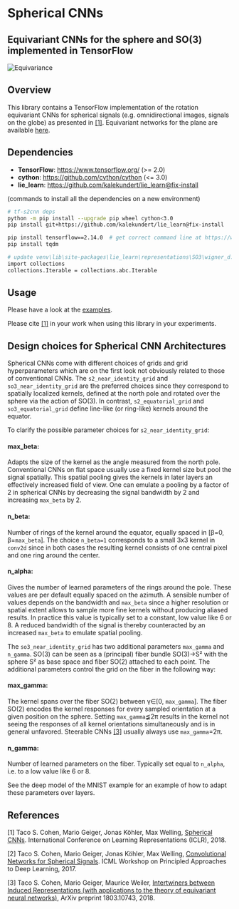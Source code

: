 # Spherical CNNs
## Equivariant CNNs for the sphere and SO(3) implemented in TensorFlow

![Equivariance](https://github.com/GRG-Projects/SCNN/master/examples/equivariance_plot/fig.jpeg)

## Overview
This library contains a TensorFlow implementation of the rotation equivariant CNNs for spherical signals (e.g. omnidirectional images, signals on the globe) as presented in [[1]](https://arxiv.org/abs/1801.10130). Equivariant networks for the plane are available [here](https://github.com/tscohen/GrouPy).

## Dependencies

* __TensorFlow__: https://www.tensorflow.org/ (>= 2.0)
* __cython__: https://github.com/cython/cython (<= 3.0)
* __lie_learn__: https://github.com/kalekundert/lie_learn@fix-install

(commands to install all the dependencies on a new environment)
```bash
# tf-s2cnn deps
python -m pip install --upgrade pip wheel cython<3.0
pip install git+https://github.com/kalekundert/lie_learn@fix-install

pip install tensorflow==2.14.0  # get correct command line at https://www.tensorflow.org/
pip install tqdm

# update venv\lib\site-packages\lie_learn\representations\SO3\wigner_d.py
import collections
collections.Iterable = collections.abc.Iterable

```
<!---
# shrec17 example dep
conda install -c anaconda scipy  
conda install -c conda-forge rtree shapely  
conda install -c conda-forge pyembree  
pip install "trimesh[easy]"
-->

## Usage
Please have a look at the [examples](examples).

Please cite [[1]](https://arxiv.org/abs/1801.10130) in your work when using this library in your experiments.


## Design choices for Spherical CNN Architectures

Spherical CNNs come with different choices of grids and grid hyperparameters which are on the first look not obviously related to those of conventional CNNs.
The `s2_near_identity_grid` and `so3_near_identity_grid` are the preferred choices since they correspond to spatially localized kernels, defined at the north pole and rotated over the sphere via the action of SO(3).
In contrast, `s2_equatorial_grid` and `so3_equatorial_grid` define line-like (or ring-like) kernels around the equator.

To clarify the possible parameter choices for `s2_near_identity_grid`:
#### max_beta:
Adapts the size of the kernel as the angle measured from the north pole.
Conventional CNNs on flat space usually use a fixed kernel size but pool the signal spatially.
This spatial pooling gives the kernels in later layers an effectively increased field of view.
One can emulate a pooling by a factor of 2 in spherical CNNs by decreasing the signal bandwidth by 2 and increasing `max_beta` by 2.
#### n_beta:
Number of rings of the kernel around the equator, equally spaced in
[&beta;=0, &beta;=`max_beta`].
The choice `n_beta=1` corresponds to a small 3x3 kernel in `conv2d` since in both cases the resulting kernel consists of one central pixel and one ring around the center.
#### n_alpha:
Gives the number of learned parameters of the rings around the pole.
These values are per default equally spaced on the azimuth.
A sensible number of values depends on the bandwidth and `max_beta` since a higher resolution or spatial extent allows to sample more fine kernels without producing aliased results.
In practice this value is typically set to a constant, low value like 6 or 8.
A reduced bandwidth of the signal is thereby counteracted by an increased `max_beta` to emulate spatial pooling.

The `so3_near_identity_grid` has two additional parameters `max_gamma` and `n_gamma`.
SO(3) can be seen as a (principal) fiber bundle SO(3)&rarr;S&sup2; with the sphere S&sup2; as base space and fiber SO(2) attached to each point.
The additional parameters control the grid on the fiber in the following way:
#### max_gamma:
The kernel spans over the fiber SO(2) between &gamma;&isin;[0, `max_gamma`].
The fiber SO(2) encodes the kernel responses for every sampled orientation at a given position on the sphere.
Setting `max_gamma`&#8808;2&pi; results in the kernel not seeing the responses of all kernel orientations simultaneously and is in general unfavored.
Steerable CNNs [[3]](https://arxiv.org/abs/1803.10743) usually always use `max_gamma`=2&pi;.
#### n_gamma:
Number of learned parameters on the fiber.
Typically set equal to `n_alpha`, i.e. to a low value like 6 or 8.

See the deep model of the MNIST example for an example of how to adapt these parameters over layers.


## References

[1] Taco S. Cohen, Mario Geiger, Jonas Köhler, Max Welling,
[Spherical CNNs](https://arxiv.org/abs/1801.10130).
International Conference on Learning Representations (ICLR), 2018.

[2] Taco S. Cohen, Mario Geiger, Jonas Köhler, Max Welling,
[Convolutional Networks for Spherical Signals](https://arxiv.org/abs/1709.04893).
ICML Workshop on Principled Approaches to Deep Learning, 2017.

[3] Taco S. Cohen, Mario Geiger, Maurice Weiler,
[Intertwiners between Induced Representations (with applications to the theory of equivariant neural networks)](https://arxiv.org/abs/1803.10743),
ArXiv preprint 1803.10743, 2018.
